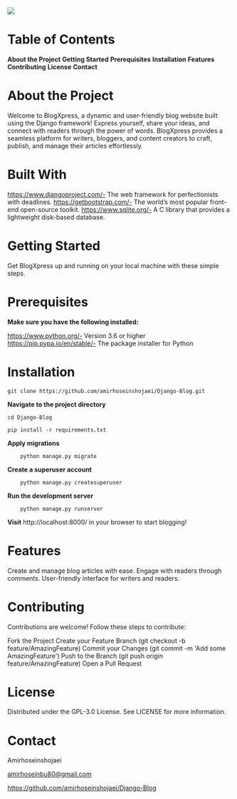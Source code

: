 <img src="https://maxmautner.com/public/images/django.gif" align="center">

# Table of Contents

**About the Project**
**Getting Started**
**Prerequisites**
**Installation**
**Features**
**Contributing**
**License**
**Contact**

# About the Project

Welcome to BlogXpress, a dynamic and user-friendly blog website built using the Django framework! Express yourself, share your ideas, and connect with readers through the power of words. BlogXpress provides a seamless platform for writers,     bloggers, and content creators to craft, publish, and manage their articles effortlessly.

# Built With

https://www.djangoproject.com/- The web framework for perfectionists with deadlines.
https://getbootstrap.com/- The world’s most popular front-end open-source toolkit.
https://www.sqlite.org/- A C library that provides a lightweight disk-based database.

# Getting Started

Get BlogXpress up and running on your local machine with these simple steps.

# Prerequisites

**Make sure you have the following installed:**

https://www.python.org/- Version 3.6 or higher
https://pip.pypa.io/en/stable/- The package installer for Python

# Installation

    git clone https://github.com/amirhoseinshojaei/Django-Blog.git

**Navigate to the project directory**

    cd Django-Blog

    pip install -r requirements.txt

**Apply migrations**

        python manage.py migrate

**Create a superuser account**

        python manage.py createsuperuser

**Run the development server**

        python manage.py runserver

**Visit** http://localhost:8000/ in your browser to start blogging!

# Features

Create and manage blog articles with ease.
Engage with readers through comments.
User-friendly interface for writers and readers.

# Contributing

Contributions are welcome! Follow these steps to contribute:

Fork the Project
Create your Feature Branch (git checkout -b feature/AmazingFeature)
Commit your Changes (git commit -m 'Add some AmazingFeature')
Push to the Branch (git push origin feature/AmazingFeature)
Open a Pull Request

# License

Distributed under the GPL-3.0 License. See LICENSE for more information.

# Contact

Amirhoseinshojaei

amirhoseinbu80@gmail.com

https://github.com/amirhoseinshojaei/Django-Blog
